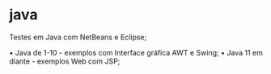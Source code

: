 # java
Testes em Java com NetBeans e Eclipse;

• Java de 1-10 - exemplos com Interface gráfica AWT e Swing;
• Java 11 em diante - exemplos Web com JSP; 
